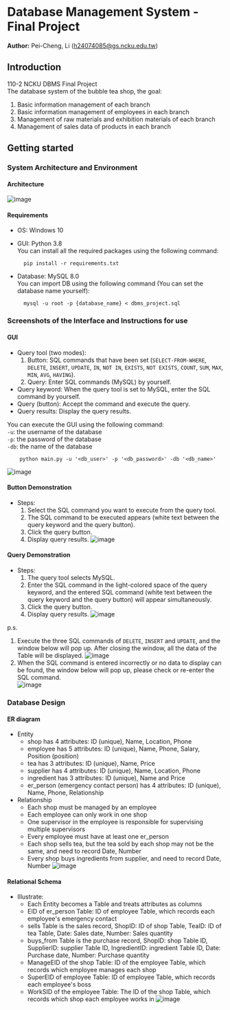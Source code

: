 # Database Management System - Final Project
**Author:** Pei-Cheng, Li (h24074085@gs.ncku.edu.tw)

## Introduction
110-2 NCKU DBMS Final Project  
The database system of the bubble tea shop, the goal:
1. Basic information management of each branch
2. Basic information management of employees in each branch
3. Management of raw materials and exhibition materials of each branch
4. Management of sales data of products in each branch

## Getting started
### System Architecture and Environment
#### Architecture
![image](static/architecture.jpg)

#### Requirements
* OS: Windows 10
* GUI: Python 3.8   
You can install all the required packages using the following command: 

        pip install -r requirements.txt

* Database: MySQL 8.0  
You can import DB using the following command (You can set the database name yourself):

        mysql -u root -p {database_name} < dbms_project.sql


### Screenshots of the Interface and Instructions for use
#### GUI
* Query tool (two modes):  
  1. Button: SQL commands that have been set (`SELECT-FROM-WHERE`, `DELETE`, `INSERT`, `UPDATE`, `IN`, `NOT IN`, `EXISTS`, `NOT EXISTS`, `COUNT`, `SUM`, `MAX`, `MIN`, `AVG`, `HAVING`).
  2. Query: Enter SQL commands (MySQL) by yourself.
* Query keyword: When the query tool is set to MySQL, enter the SQL command by yourself.
* Query (button): Accept the command and execute the query.
* Query results: Display the query results.

You can execute the GUI using the following command:   
`-u`: the username of the database  
`-p`: the password of the database  
`-db`: the name of the database

        python main.py -u '<db_user>' -p '<db_password>' -db '<db_name>'


![image](static/GUI.png)

#### Button Demonstration
* Steps:
  1. Select the SQL command you want to execute from the query tool.
  2. The SQL command to be executed appears (white text between the query keyword and the query button).
  3. Click the query button.
  4. Display query results.
![image](static/GUI_button.png)

#### Query Demonstration
* Steps:
  1. The query tool selects MySQL.
  2. Enter the SQL command in the light-colored space of the query keyword, and the entered SQL command (white text between the query keyword and the query button) will appear simultaneously.
  3. Click the query button.
  4. Display query results.
![image](static/GUI_query.png)

p.s.  
1. Execute the three SQL commands of `DELETE`, `INSERT` and `UPDATE`, and the window below will pop up. After closing the window, all the data of the Table will be displayed.
![image](static/SQL_imformation1.png)
2. When the SQL command is entered incorrectly or no data to display can be found, the window below will pop up, please check or re-enter the SQL command.  
![image](static/SQL_imformation2.png)

### Database Design
#### ER diagram
* Entity
  * shop has 4 attributes: ID (unique), Name, Location, Phone
  * employee has 5 attributes: ID (unique), Name, Phone, Salary, Position (position)
  * tea has 3 attributes: ID (unique), Name, Price
  * supplier has 4 attributes: ID (unique), Name, Location, Phone
  * ingredient has 3 attributes: ID (unique), Name and Price
  * er_person (emergency contact person) has 4 attributes: ID (unique), Name, Phone, Relationship
* Relationship
  * Each shop must be managed by an employee
  * Each employee can only work in one shop
  * One supervisor in the employee is responsible for supervising multiple supervisors
  * Every employee must have at least one er_person
  * Each shop sells tea, but the tea sold by each shop may not be the same, and need to record Date, Number
  * Every shop buys ingredients from supplier, and need to record Date, Number
![image](static/ER_diagram.jpg)

#### Relational Schema
* Illustrate:
  * Each Entity becomes a Table and treats attributes as columns
  * EID of er_person Table: ID of employee Table, which records each employee's emergency contact
  * sells Table is the sales record, ShopID: ID of shop Table, TeaID: ID of tea Table, Date: Sales date, Number: Sales quantity
  * buys_from Table is the purchase record, ShopID: shop Table ID, SupplierID: supplier Table ID, IngredientID: ingredient Table ID, Date: Purchase date, Number: Purchase quantity
  * ManageEID of the shop Table: ID of the employee Table, which records which employee manages each shop
  * SuperEID of employee Table: ID of employee Table, which records each employee's boss
  * WorkSID of the employee Table: The ID of the shop Table, which records which shop each employee works in
![image](static/Relational_Schema.jpg)
